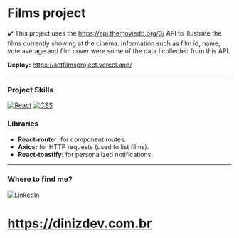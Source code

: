 # Films project
✔️ This project uses the https://api.themoviedb.org/3/ API to illustrate the films currently showing at the cinema. Information such as film id, name, vote average and film cover were some of the data I collected from this API.

**Deploy:** https://setfilmsproject.vercel.app/
<hr>

<h3>Project Skills</h3>

[![React](https://img.shields.io/badge/React-%2320232a.svg?logo=react&logoColor=%2361DAFB)](#)
[![CSS](https://img.shields.io/badge/CSS-1572B6?logo=css3&logoColor=fff)](#)

<h3>Libraries</h3>

- **React-router:** for component routes.
- **Axios:** for HTTP requests (used to list films).
- **React-toastify:** for personalized notifications.
<hr>

<h3>Where to find me?</h3>

[![LinkedIn](https://img.shields.io/badge/Linkedin-%230077B5.svg?logo=linkedin&logoColor=white)](https://www.linkedin.com/in/bruno-diniz-oliveira-426a67286/)
<br>
# **https://dinizdev.com.br**